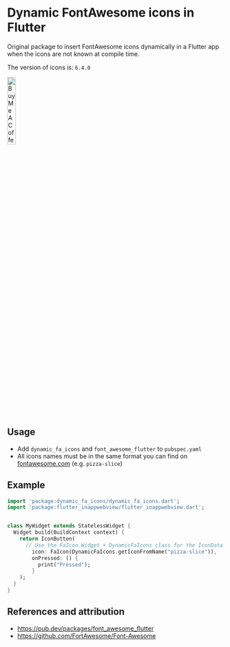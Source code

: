 # Dynamic FontAwesome icons in Flutter

Original package to insert FontAwesome icons dynamically in a Flutter app when the icons are not known at compile time.

The version of icons is:  ```6.4.0```

<a href="https://www.buymeacoffee.com/edoardovignati" target="_blank"><img src="https://cdn.buymeacoffee.com/buttons/v2/default-yellow.png" alt="Buy Me A Coffee"  width="20%"></a>

## Usage

- Add `dynamic_fa_icons` and `font_awesome_flutter` to `pubspec.yaml`
- All icons names must be in the same format you can find
  on [fontawesome.com](https://fontawesome.com/) (e.g. `pizza-slice`)

## Example

```dart
import 'package:dynamic_fa_icons/dynamic_fa_icons.dart';
import 'package:flutter_inappwebview/flutter_inappwebview.dart';


class MyWidget extends StatelessWidget {
  Widget build(BuildContext context) {
    return IconButton(
      // Use the FaIcon Widget + DynamicFaIcons class for the IconData
        icon: FaIcon(DynamicFaIcons.getIconFromName("pizza-slice")),
        onPressed: () {
          print("Pressed");
        }
    );
  }
}
```

## References and attribution

- https://pub.dev/packages/font_awesome_flutter
- https://github.com/FortAwesome/Font-Awesome
